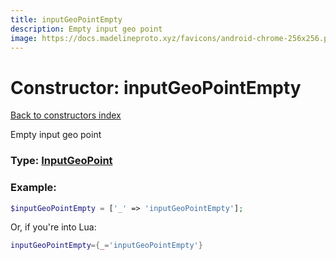 ```yaml
---
title: inputGeoPointEmpty
description: Empty input geo point
image: https://docs.madelineproto.xyz/favicons/android-chrome-256x256.png
---
```

# Constructor: inputGeoPointEmpty  
[Back to constructors index](index.md)



Empty input geo point




### Type: [InputGeoPoint](../types/InputGeoPoint.md)


### Example:

```php
$inputGeoPointEmpty = ['_' => 'inputGeoPointEmpty'];
```  


Or, if you're into Lua:

```lua
inputGeoPointEmpty={_='inputGeoPointEmpty'}

```


